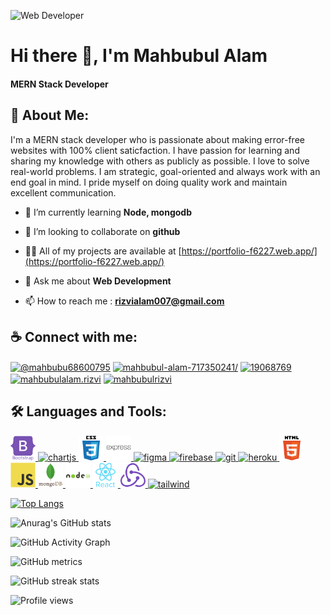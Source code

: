![Web Developer](https://i.postimg.cc/7LgW6F93/from-the-fitzgeralds-3.png)

# Hi there 👋, I'm Mahbubul Alam
#### MERN Stack Developer

<h2>🚀 About Me:</h2>
I'm a MERN stack developer who is passionate about making error-free websites with 100% client saticfaction. I have passion for learning and sharing my knowledge with others as publicly as possible. I love to solve real-world problems. I am strategic, goal-oriented and always work with an end goal in mind. I pride myself on doing quality work and maintain excellent communication.



- 🌱 I’m currently learning **Node, mongodb**

- 👯 I’m looking to collaborate on **github**

- 👨‍💻 All of my projects are available at [https://portfolio-f6227.web.app/](https://portfolio-f6227.web.app/)

- 💬 Ask me about **Web Development**

- 📫 How to reach me : **rizvialam007@gmail.com**


<h2 align="left">☕ Connect with me:</h2>

<p align="left">
<a href="https://twitter.com/@mahbubu68600795" target="blank"><img align="center" src="https://raw.githubusercontent.com/rahuldkjain/github-profile-readme-generator/master/src/images/icons/Social/twitter.svg" alt="@mahbubu68600795" height="30" width="40" /></a>
<a href="https://linkedin.com/in/mahbubul-alam-717350241/" target="blank"><img align="center" src="https://raw.githubusercontent.com/rahuldkjain/github-profile-readme-generator/master/src/images/icons/Social/linked-in-alt.svg" alt="mahbubul-alam-717350241/" height="30" width="40" /></a>
<a href="https://stackoverflow.com/users/19068769" target="blank"><img align="center" src="https://raw.githubusercontent.com/rahuldkjain/github-profile-readme-generator/master/src/images/icons/Social/stack-overflow.svg" alt="19068769" height="30" width="40" /></a>
<a href="https://fb.com/mahbubulalam.rizvi" target="blank"><img align="center" src="https://raw.githubusercontent.com/rahuldkjain/github-profile-readme-generator/master/src/images/icons/Social/facebook.svg" alt="mahbubulalam.rizvi" height="30" width="40" /></a>
<a href="https://instagram.com/mahbubulrizvi" target="blank"><img align="center" src="https://raw.githubusercontent.com/rahuldkjain/github-profile-readme-generator/master/src/images/icons/Social/instagram.svg" alt="mahbubulrizvi" height="30" width="40" /></a>
</p>

<h2 align="left">🛠 Languages and Tools:</h2>
<p align="left"> <a href="https://getbootstrap.com" target="_blank" rel="noreferrer"> <img src="https://raw.githubusercontent.com/devicons/devicon/master/icons/bootstrap/bootstrap-plain-wordmark.svg" alt="bootstrap" width="40" height="40"/> </a> <a href="https://www.chartjs.org" target="_blank" rel="noreferrer"> <img src="https://www.chartjs.org/media/logo-title.svg" alt="chartjs" width="40" height="40"/> </a> <a href="https://www.w3schools.com/css/" target="_blank" rel="noreferrer"> <img src="https://raw.githubusercontent.com/devicons/devicon/master/icons/css3/css3-original-wordmark.svg" alt="css3" width="40" height="40"/> </a> <a href="https://expressjs.com" target="_blank" rel="noreferrer"> <img src="https://raw.githubusercontent.com/devicons/devicon/master/icons/express/express-original-wordmark.svg" alt="express" width="40" height="40"/> </a> <a href="https://www.figma.com/" target="_blank" rel="noreferrer"> <img src="https://www.vectorlogo.zone/logos/figma/figma-icon.svg" alt="figma" width="40" height="40"/> </a> <a href="https://firebase.google.com/" target="_blank" rel="noreferrer"> <img src="https://www.vectorlogo.zone/logos/firebase/firebase-icon.svg" alt="firebase" width="40" height="40"/> </a> <a href="https://git-scm.com/" target="_blank" rel="noreferrer"> <img src="https://www.vectorlogo.zone/logos/git-scm/git-scm-icon.svg" alt="git" width="40" height="40"/> </a> <a href="https://heroku.com" target="_blank" rel="noreferrer"> <img src="https://www.vectorlogo.zone/logos/heroku/heroku-icon.svg" alt="heroku" width="40" height="40"/> </a> <a href="https://www.w3.org/html/" target="_blank" rel="noreferrer"> <img src="https://raw.githubusercontent.com/devicons/devicon/master/icons/html5/html5-original-wordmark.svg" alt="html5" width="40" height="40"/> </a> <a href="https://developer.mozilla.org/en-US/docs/Web/JavaScript" target="_blank" rel="noreferrer"> <img src="https://raw.githubusercontent.com/devicons/devicon/master/icons/javascript/javascript-original.svg" alt="javascript" width="40" height="40"/> </a> <a href="https://www.mongodb.com/" target="_blank" rel="noreferrer"> <img src="https://raw.githubusercontent.com/devicons/devicon/master/icons/mongodb/mongodb-original-wordmark.svg" alt="mongodb" width="40" height="40"/> </a> <a href="https://nodejs.org" target="_blank" rel="noreferrer"> <img src="https://raw.githubusercontent.com/devicons/devicon/master/icons/nodejs/nodejs-original-wordmark.svg" alt="nodejs" width="40" height="40"/> </a> <a href="https://reactjs.org/" target="_blank" rel="noreferrer"> <img src="https://raw.githubusercontent.com/devicons/devicon/master/icons/react/react-original-wordmark.svg" alt="react" width="40" height="40"/> </a> <a href="https://redux.js.org" target="_blank" rel="noreferrer"> <img src="https://raw.githubusercontent.com/devicons/devicon/master/icons/redux/redux-original.svg" alt="redux" width="40" height="40"/> </a> <a href="https://tailwindcss.com/" target="_blank" rel="noreferrer"> <img src="https://www.vectorlogo.zone/logos/tailwindcss/tailwindcss-icon.svg" alt="tailwind" width="40" height="40"/> </a> </p>




[![Top Langs](https://github-readme-stats.vercel.app/api/top-langs/?username=Rizvimahbub)](https://github.com/anuraghazra/github-readme-stats)

![Anurag's GitHub stats](https://github-readme-stats.vercel.app/api?username=anuraghazra&show_icons=true&theme=tokyonight)  

![GitHub Activity Graph](https://activity-graph.herokuapp.com/graph?username=Rizvimahbub)  

![GitHub metrics](https://metrics.lecoq.io/Rizvimahbub)  

![GitHub streak stats](https://github-readme-streak-stats.herokuapp.com/?user=Rizvimahbub)  

![Profile views](https://gpvc.arturio.dev/Rizvimahbub)  

